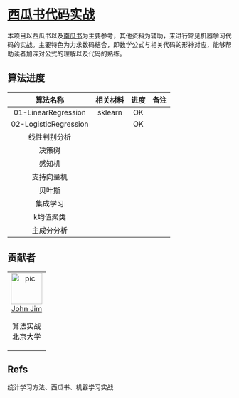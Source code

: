 # [西瓜书代码实战](https://github.com/datawhalechina/machine-learning-toy-code)

本项目以西瓜书以及[南瓜书](https://datawhalechina.github.io/pumpkin-book/#/)为主要参考，其他资料为辅助，来进行常见机器学习代码的实战。主要特色为力求数码结合，即数学公式与相关代码的形神对应，能够帮助读者加深对公式的理解以及代码的熟练。

## 算法进度

|   算法名称              | 相关材料 | 进度 | 备注 |
| :----------:            | :------: | :--: | ---- |
| 01-LinearRegression    |sklearn   |  OK|      |
| 02-LogisticRegression   |          |  OK  |      |
| 线性判别分析            |          |      |      |
|    决策树               |          |      |      |
|    感知机               |          |      |      |
|  支持向量机             |          |      |      |
|    贝叶斯               |          |      |      |
|   集成学习              |          |      |      |
|  k均值聚类              |          |      |      |
|  主成分分析             |          |      |      |



## 贡献者

<table border="0">
  <tbody>
    <tr align="center" >
      <td>
         <a href="https://github.com/JohnJim0816"><img width="70" height="70" src="https://github.com/JohnJim0816.png?s=40" alt="pic"></a><br>
         <a href="https://github.com/JohnJim0816">John Jim</a>
         <p>算法实战<br> 北京大学</p>
      </td>
    </tr>
  </tbody>
</table>

## Refs


统计学习方法、西瓜书、机器学习实战
